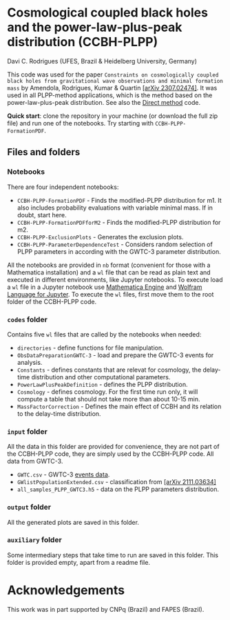 # Cosmological coupled black holes and the power-law-plus-peak distribution (CCBH-PLPP)

Davi C. Rodrigues (UFES, Brazil & Heidelberg University, Germany)

This code was used for the paper `Constraints on cosmologically coupled black holes from gravitational wave observations and minimal formation mass` by Amendola, Rodrigues, Kumar & Quartin [[arXiv 2307.02474]](https://arxiv.org/abs/2307.02474). It was used in all PLPP-method applications, which is the method based on the power-law-plus-peak distribution.  See also the [Direct method](https://github.com/itpamendola/CCBH-direct) code.

**Quick start**: clone the repository in your machine (or download the full zip file) and run one of the notebooks. Try starting with `CCBH-PLPP-FormationPDF`.  


## Files and folders


### Notebooks
There are four independent notebooks:
* `CCBH-PLPP-FormationPDF` - Finds the modified-PLPP distribution for m1. It also includes probability evaluations with variable minimal mass. If in doubt, start here.
* `CCBH-PLPP-FormationPDFforM2` - Finds the modified-PLPP distribution for m2.
* `CCBH-PLPP-ExclusionPlots` - Generates the exclusion plots.
* `CCBH-PLPP-ParameterDependenceTest` - Considers random selection of PLPP parameters in according with the GWTC-3 parameter distribution. 

All the notebooks are provided in `nb` format (convenient for those with a Mathematica installation) and a `wl` file that can be read as plain text and executed in different environments, like Jupyter notebooks. To execute load a `wl` file in a Jupyter notebook use [Mathematica Engine](https://www.wolfram.com/engine/) and [Wolfram Language for Jupyter](https://github.com/WolframResearch/WolframLanguageForJupyter). To execute the `wl` files, first move them to the root folder of the CCBH-PLPP code.

### `codes` folder
Contains five `wl` files that are called by the notebooks when needed:
* `directories` - define functions for file manipulation.
* `ObsDataPreparationGWTC-3` - load and prepare the GWTC-3 events for analysis.
* `Constants` - defines constants that are relevat for cosmology, the delay-time distribution and other computational parameters.
* `PowerLawPlusPeakDefinition` - defines the PLPP distribution.
* `Cosmology` - defines cosmology. For the first time run only, it will compute a table that should not take more than about 10-15 min. 
* `MassFactorCorrection` - Defines the main effect of CCBH and its relation to the delay-time distribution.

### `input` folder
All the data in this folder are provided for convenience, they are not part of the CCBH-PLPP code, they are simply used by the CCBH-PLPP code. All data from GWTC-3.

* `GWTC.csv` -  GWTC-3 [events data](https://www.gw-openscience.org/eventapi/html/GWTC/).
* `GWlistPopulationExtended.csv` - classification from [[arXiv 2111.03634]](https://arxiv.org/abs/2111.03634)
* `all_samples_PLPP_GWTC3.h5` - data on the PLPP parameters distribution.

### `output` folder
All the generated plots are saved in this folder. 

### `auxiliary` folder
Some intermediary steps that take time to run are saved in this folder. This folder is provided empty, apart from a readme file.

 # Acknowledgements

This work was in part supported by CNPq (Brazil) and FAPES (Brazil).